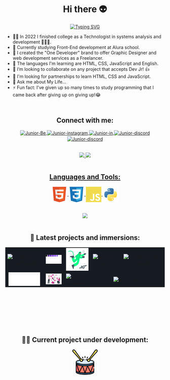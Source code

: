 <h1 align="center">Hi there 👽</h1>
<div align="center">
<a href="https://git.io/typing-svg"><img src="https://readme-typing-svg.demolab.com?font=Fira+Code&size=22&pause=1000&color=F75C7E&width=435&lines=My+name+is+Roberto+Junior+%F0%9F%98%81;Welcome+to+my+GitHub+profile!%F0%9F%96%96" alt="Typing SVG" /></a>
</div>
<div align="center">
  <ul align="left" list-style="none">
       <li><tr>🧑‍🚀 In 2022 I finished college as a Technologist in systems analysis and development 👨🏻‍🎓.
       <li><tr>📖 Currently studying Front-End development at Alura school.
       <li><tr>🔭 I created the "One Developer" brand to offer Graphic Designer and web development services as a Freelancer.</tr></li>
       <li><tr>🌱 The languages I'm learning are HTML, CSS, JavaScript and English.</tr></li>
       <li><tr>👯 I’m looking to collaborate on any project that accepts Dev Jr! 👍</tr></li>
       <li><tr>🤔 I'm looking for partnerships to learn HTML, CSS and JavaScript.</tr></li>
       <li><tr>💬 Ask me about My Life...</tr></li>
       <li><tr>⚡ Fun fact: I've given up so many times to study programming that I came back after giving up on giving up!😂 </tr></li>
  </ul>
</div>
<!-- <h4 align="center"> 👽 FIY: You followed me, I follow you... you unfollowed me, I also unfollowed you...<br>
  Reciprocity my friend❤️‍🔥</h3> -->
    
<!-- <h4 align="center"> 👽 FIY: You followed me, I follow you... you unfollowed me, I also unfollowed you...<br>
  Reciprocity my friend❤️‍🔥</h3> -->
<br>

<h2 align="center">Connect with me:</h3>


<div align="center"> 
  <a href="https://behance.com/robertojunnior" target="_blank" rel="external">
  <img align="center" alt="Junior-Be" width="50px" src="https://cdn-icons-png.flaticon.com/512/3670/3670094.png">
  <a href="https://instagram.com/_onedeveloper" target="_blank" rel="external">
  <img align="center" alt="Junior-instagram" width="50px" src="https://cdn-icons-png.flaticon.com/512/3955/3955024.png">
  <a href="https://linkedin.com/in/roberto-r-junior/" target="_blank" rel="external">
  <img align="center" alt="Junior-in" width="50px" src="https://cdn-icons-png.flaticon.com/512/4494/4494498.png">
  <a href="https://discord.gg/e9SU4WNz" target="_blank" rel="external">
  <img align="center" alt="Junior-discord" width="50px" src="https://cdn-icons-png.flaticon.com/512/3670/3670157.png">

  <a href="mailto:roberjunior.dev@gmail.com" target="_blank" rel="external">
  <img align="center" alt="Junior-discord" width="50px" src="https://cdn-icons-png.flaticon.com/512/552/552486.png">
</div>

<br> 
<br>

<div align="center">
  <a href="https://github.com/robertojunnior">
  <img width="39%" src="https://github-readme-stats.vercel.app/api?username=robertojunnior&show_icons=true&theme=dracula&include_all_commits=true&count_private=true"/>
  <img width="35%" src="https://github-readme-stats.vercel.app/api/top-langs/?username=robertojunnior&layout=compact&langs_count=7&theme=dracula"/>
</div>

<br> 

<h2 align="center">Languages and Tools:</h3>
<div align="center">
  <a href="https://github.com/robertojunnior/alura" target="_blank" rel="external">
  <img align="center" alt="Junior-HTML" width="50px" src="https://raw.githubusercontent.com/devicons/devicon/master/icons/html5/html5-original.svg">
  
  <a href="https://github.com/robertojunnior/alura" target="_blank" rel="external">
  <img align="center" alt="Junior-CSS" width="50px" src="https://raw.githubusercontent.com/devicons/devicon/master/icons/css3/css3-original.svg">
    
   <a href="https://github.com/robertojunnior/alura" target="_blank" rel="noopener noreferrer">
  <img align="center" alt="Junior-Js" width="50px" src="https://raw.githubusercontent.com/devicons/devicon/master/icons/javascript/javascript-plain.svg">
  
  <a href="https://github.com/robertojunnior/python" target="_blank" rel="external">
  <img align="center" alt="Junior-Python" width="50px" src="https://raw.githubusercontent.com/devicons/devicon/master/icons/python/python-original.svg">
</div>

<br>     
<br>

  <div align="center">
  <a href="https://git.io/streak-stats"><img src="https://streak-stats.demolab.com?user=robertojunnior&theme=dracula&hide_border=false"/></a>
  </div>

<br>
<h2 align="center">🚀 Latest projects and immersions:</h2>

<style>
  td {
    background-color: rgb(22, 27, 34);
  }
</style>


<table height="220px" align="center">
  <tr>
    <td align="center">
      <a rel="external" href="https://robertojunnior.github.io/nlw_e_sports/" target="_blank">
      <img align="center" alt="Junior-Rocketseat" width="100px" src="https://global-uploads.webflow.com/61d83a2ebb0ae01ab96e841a/630ced17a99fbd99b6169b52_Logo-NLW-eSports.svg" target="_blank" rel="external"></a>
    </td>
    <td align="center">
      <a rel="external" href="https://robertojunnior.github.io/nlw-setup/" target="_blank">
      <img align="center" alt="Junior-Rocketseat" width="100px" src="https://raw.githubusercontent.com/robertojunnior/robertojunnior/01cf5b307cca1f8d17639b7d6fab4f0d3d604b60/assets/logo.svg" target="_blank" rel="external"></a>
    </td>
    <td align="center">
      <a rel="external" href="https://robertojunnior.github.io/projeto-tela-de-login/" target="_blank">
      <img align="center" alt="tela-login" width="100px" src="https://raw.githubusercontent.com/robertojunnior/projeto-tela-de-login/cb226977e35ee9ad97de31d110a1ca58b8b632c0/assets/img/astronaut.svg" target="_blank" rel="external"></a>
    </td>
    <td align="center">
      <a rel="external" href="https://robertojunnior.github.io/projeto-mario/" target="_blank">
      <img align="center" alt="projeto-mario" width="70px" src="https://github.com/robertojunnior/projeto-mario/blob/main/src/imagens/logo-chapeu-mario.png?raw=true" target="_blank" rel="external"></a>
    </td>
    <td align="center">
      <a rel="external" href="https://github.com/robertojunnior/conversor-de-moedas/" target="_blank">
      <img align="center" alt="conversor-de-moedas" width="100px" src="https://github.com/robertojunnior/conversor-de-moedas/blob/main/imagens/icone-moeda.png?raw=true" target="_blank" rel="external"></a>
    </td>
  </tr>
  <tr>
    <td align="center">
      <a rel="external" href="https://github.com/robertojunnior/jazz-school/" target="_blank">
      <img align="center" alt="jazz-school" width="100px" src="https://raw.githubusercontent.com/robertojunnior/jazz-school/a0eb2dd78a4fb055b75c59674838fdc570c21434/img/logo-white.svg" target="_blank" rel="external"></a>
    </td>
    <td align="center">
      <a rel="external" href="https://github.com/robertojunnior/alura-portfolio/" target="_blank">
      <img align="center" alt="jazz-school" width="100px" src="https://raw.githubusercontent.com/robertojunnior/alura/9c79f47b49bdd94d87398d5e01224401a01901d6/portfolio-alura/assets/img.svg" target="_blank" rel="external"></a>
    </td>
    <td align="center">
      <a rel="external" href="https://github.com/robertojunnior/alura-books/" target="_blank">
      <img align="center" alt="alura-plus" width="130px" src="https://github.com/robertojunnior/alura-plus/blob/master/assets/combo-green.png?raw=true" target="_blank" rel="external">
      </a>
    </td>
    <td align="center" colspan="2">
      <a rel="external" href="https://github.com/robertojunnior/alura-books/" target="_blank">
      <img align="center" alt="alura-book" width="200px" src="https://github.com/robertojunnior/alura-books/blob/master/img/logo-wgite.png?raw=true" target="_blank" rel="external">
      </a>
    </td>
  <tr>
</table>
    <br>
 
<h2 align="center">🧑‍🚀 Current project under development:</h2>   

<div align="center">
  <a rel="external" href="https://github.com/robertojunnior/alura/" target="_blank">
  <img align="center" alt="alura-midi" width="80px" src="https://github.com/robertojunnior/alura-midi/blob/master/images/bateria.png?raw=true" target="_blank" rel="external">
  </a>
</div>

<br>
<br>  

<!-- <div align="center"> 
  <a href="https://instagram.com/_onedeveloper/" target="_blank"><img src="https://img.shields.io/badge/-Instagram-%23E4405F?style=for-the-badge&logo=instagram&logoColor=white" target="_blank"></a>
  <a href="https://www.twitch.tv/juniorsnoop" target="_blank"><img src="https://img.shields.io/badge/Twitch-9146FF?style=for-the-badge&logo=twitch&logoColor=white" target="_blank"></a>
  <a href="https://discord.com/channels/@roberjunnior#8903" target="_blank"><img src="https://img.shields.io/badge/Discord-7289DA?style=for-the-badge&logo=discord&logoColor=white" target="_blank"></a> 
  <a href = "mailto:roberjunior.dev@gmail.com"><img src="https://img.shields.io/badge/-Gmail-%23333?style=for-the-badge&logo=gmail&logoColor=white" target="_blank"></a>
  <a href="https://www.linkedin.com/in/roberto-r-junior" target="_blank"><img src="https://img.shields.io/badge/-LinkedIn-%230077B5?style=for-the-badge&logo=linkedin&logoColor=white" target="_blank"></a> 
  
</div> -->

